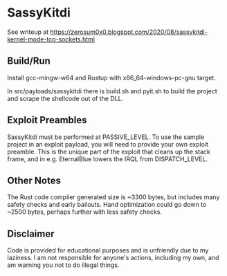 # SassyKitdi

See writeup at https://zerosum0x0.blogspot.com/2020/08/sassykitdi-kernel-mode-tcp-sockets.html

## Build/Run

Install gcc-mingw-w64 and Rustup with x86_64-windows-pc-gnu target.

In src/payloads/sassykitdi there is build.sh and pyit.sh to build the project and scrape the shellcode out of the DLL.

## Exploit Preambles

SassyKitdi must be performed at PASSIVE_LEVEL. To use the sample project in an exploit payload, you will need to provide your own exploit preamble. This is the unique part of the exploit that cleans up the stack frame, and in e.g. EternalBlue lowers the IRQL from DISPATCH_LEVEL.

## Other Notes

The Rust code compiler generated size is ~3300 bytes, but includes many safety checks and early bailouts. Hand optimization could go down to ~2500 bytes, perhaps further with less safety checks.

## Disclaimer 

Code is provided for educational purposes and is unfriendly due to my laziness. I am not responsible for anyone's actions, including my own, and am warning you not to do illegal things.
